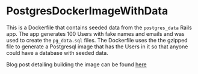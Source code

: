 # PostgresDockerImageWithData

This is a Dockerfile that contains seeded data from the `postgres_data` Rails app. The app generates 100 Users with fake names and emails
and was used to create the `pg_data.sql` files. The Dockerfile uses the the gzipped file to generate a Postgresql image that has the Users
in it so that anyone could have a database with seeded data.

Blog post detailing building the image can be found [here](https://jer-k.github.io/docker-postgres-image-with-seeded-data/)
